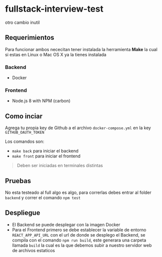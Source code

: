 # fullstack-interview-test

otro cambio inutil

## Requerimientos

Para funcionar ambos nececitan tener instalada la herramienta **Make**
la cual si estas en Linux o Mac OS X ya la tienes instalada

### Backend
- Docker
### Frontend
- Node.js 8 with NPM (carbon)

## Como inciar

Agrega tu propia key de Github a el archivo `docker-compose.yml` en la
key `GITHUB_OAUTH_TOKEN`

Los comandos son:

- `make back` para iniciar el backend
- `make front` para iniciar el frontend

> Deben ser iniciadas en terminales distintas

## Pruebas

No esta testeado al full algo es algo, para correrlas debes entrar al
folder `backend` y correr el comando `npm test`

## Despliegue

- El Backend se puede desplegar con la imagen Docker
- Para el Frontend primero se debe establecer la variable de entorno
`REACT_APP_API_URL` con el url de donde se desplego el Backend, se
compila con el comando `npm run build`, este generara una carpeta llamada
`build` la cual es la que debemos subir a nuestro servidor web de
archivos estaticos
